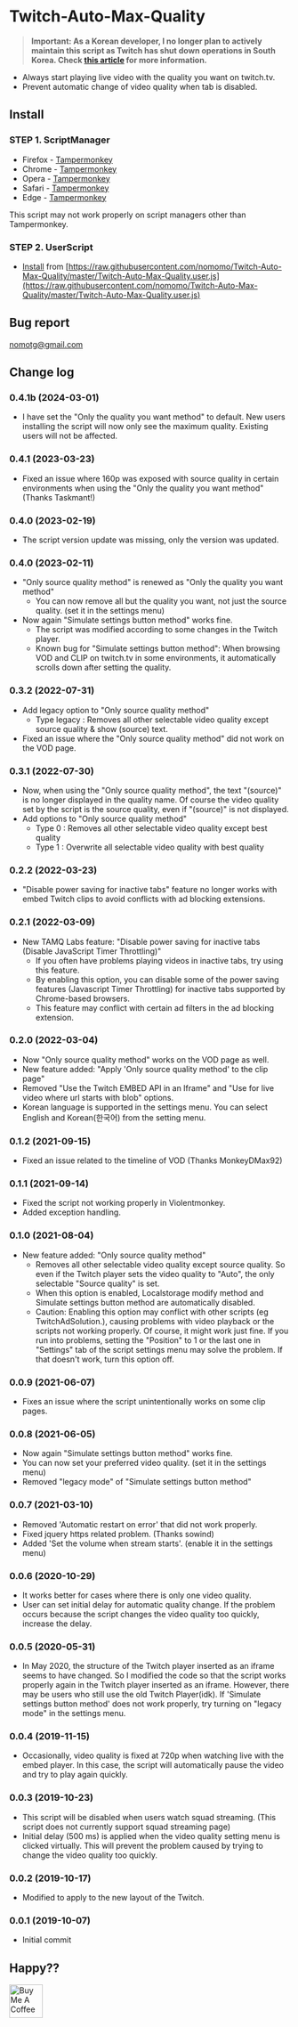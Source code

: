 # Twitch-Auto-Max-Quality

<!--
[![ko](https://img.shields.io/badge/lang-ko--kr-green.svg)](https://github.com/nomomo/Twitch-Auto-Max-Quality/blob/master/README.ko.md)
[![en](https://img.shields.io/badge/lang-en-red.svg)](https://github.com/nomomo/Twitch-Auto-Max-Quality/blob/master/README.md)
-->

> **Important: As a Korean developer, I no longer plan to actively maintain this script as Twitch has shut down operations in South Korea. Check [this article](https://blog.twitch.tv/en/2023/12/05/an-update-on-twitch-in-korea/) for more information.**

- Always start playing live video with the quality you want on twitch.tv.
- Prevent automatic change of video quality when tab is disabled.

## Install

### STEP 1. ScriptManager

- Firefox - [Tampermonkey](https://addons.mozilla.org/ko/firefox/addon/tampermonkey/)
- Chrome - [Tampermonkey](https://chrome.google.com/webstore/detail/tampermonkey/dhdgffkkebhmkfjojejmpbldmpobfkfo)
- Opera - [Tampermonkey](https://addons.opera.com/extensions/details/tampermonkey-beta/)
- Safari - [Tampermonkey](https://safari.tampermonkey.net/tampermonkey.safariextz)
- Edge - [Tampermonkey](https://microsoftedge.microsoft.com/addons/detail/tampermonkey/iikmkjmpaadaobahmlepeloendndfphd)

This script may not work properly on script managers other than Tampermonkey.

### STEP 2. UserScript

- [Install](https://raw.githubusercontent.com/nomomo/Twitch-Auto-Max-Quality/master/Twitch-Auto-Max-Quality.user.js) from [https://raw.githubusercontent.com/nomomo/Twitch-Auto-Max-Quality/master/Twitch-Auto-Max-Quality.user.js](https://raw.githubusercontent.com/nomomo/Twitch-Auto-Max-Quality/master/Twitch-Auto-Max-Quality.user.js)

## Bug report

nomotg@gmail.com

## Change log

### 0.4.1b (2024-03-01)

- I have set the "Only the quality you want method" to default. New users installing the script will now only see the maximum quality. Existing users will not be affected.

### 0.4.1 (2023-03-23)

- Fixed an issue where 160p was exposed with source quality in certain environments when using the "Only the quality you want method" (Thanks Taskmant!)

### 0.4.0 (2023-02-19)

- The script version update was missing, only the version was updated.

### 0.4.0 (2023-02-11)

- "Only source quality method" is renewed as "Only the quality you want method"
  - You can now remove all but the quality you want, not just the source quality. (set it in the settings menu)
- Now again "Simulate settings button method" works fine.
  - The script was modified according to some changes in the Twitch player.
  - Known bug for "Simulate settings button method": When browsing VOD and CLIP on twitch.tv in some environments, it automatically scrolls down after setting the quality.

### 0.3.2 (2022-07-31)

- Add legacy option to "Only source quality method"
  - Type legacy : Removes all other selectable video quality except source quality & show (source) text.
- Fixed an issue where the "Only source quality method" did not work on the VOD page.

### 0.3.1 (2022-07-30)

- Now, when using the "Only source quality method", the text "(source)" is no longer displayed in the quality name. Of course the video quality set by the script is the source quality, even if "(source)" is not displayed.
- Add options to "Only source quality method"
  - Type 0 : Removes all other selectable video quality except best quality
  - Type 1 : Overwrite all selectable video quality with best quality

### 0.2.2 (2022-03-23)

- "Disable power saving for inactive tabs" feature no longer works with embed Twitch clips to avoid conflicts with ad blocking extensions.

### 0.2.1 (2022-03-09)

- New TAMQ Labs feature: "Disable power saving for inactive tabs (Disable JavaScript Timer Throttling)"
  - If you often have problems playing videos in inactive tabs, try using this feature.
  - By enabling this option, you can disable some of the power saving features (Javascript Timer Throttling) for inactive tabs supported by Chrome-based browsers.
  - This feature may conflict with certain ad filters in the ad blocking extension.

### 0.2.0 (2022-03-04)

- Now "Only source quality method" works on the VOD page as well.
- New feature added: "Apply \'Only source quality method\' to the clip page"
- Removed "Use the Twitch EMBED API in an Iframe" and "Use for live video where url starts with blob" options.
- Korean language is supported in the settings menu. You can select English and Korean(한국어) from the setting menu.

### 0.1.2 (2021-09-15)

- Fixed an issue related to the timeline of VOD (Thanks MonkeyDMax92)

### 0.1.1 (2021-09-14)

- Fixed the script not working properly in Violentmonkey.
- Added exception handling.

### 0.1.0 (2021-08-04)

- New feature added: "Only source quality method"
  - Removes all other selectable video quality except source quality. So even if the Twitch player sets the video quality to "Auto", the only selectable "Source quality" is set.
  - When this option is enabled, Localstorage modify method and Simulate settings button method are automatically disabled.
  - Caution: Enabling this option may conflict with other scripts (eg TwitchAdSolution.), causing problems with video playback or the scripts not working properly. Of course, it might work just fine. If you run into problems, setting the \"Position\" to 1 or the last one in \"Settings\" tab of the script settings menu may solve the problem. If that doesn't work, turn this option off.

### 0.0.9 (2021-06-07)

- Fixes an issue where the script unintentionally works on some clip pages.

### 0.0.8 (2021-06-05)

- Now again "Simulate settings button method" works fine.
- You can now set your preferred video quality. (set it in the settings menu)
- Removed "legacy mode" of "Simulate settings button method"

### 0.0.7 (2021-03-10)

- Removed 'Automatic restart on error' that did not work properly.
- Fixed jquery https related problem. (Thanks sowind)
- Added 'Set the volume when stream starts'. (enable it in the settings menu)

### 0.0.6 (2020-10-29)

- It works better for cases where there is only one video quality.
- User can set initial delay for automatic quality change. If the problem occurs because the script changes the video quality too quickly, increase the delay.

### 0.0.5 (2020-05-31)

- In May 2020, the structure of the Twitch player inserted as an iframe seems to have changed. So I modified the code so that the script works properly again in the Twitch player inserted as an iframe. However, there may be users who still use the old Twitch Player(idk). If 'Simulate settings button method' does not work properly, try turning on "legacy mode" in the settings menu.

### 0.0.4 (2019-11-15)

- Occasionally, video quality is fixed at 720p when watching live with the embed player. In this case, the script will automatically pause the video and try to play again quickly.

### 0.0.3 (2019-10-23)

- This script will be disabled when users watch squad streaming. (This script does not currently support squad streaming page)
- Initial delay (500 ms) is applied when the video quality setting menu is clicked virtually. This will prevent the problem caused by trying to change the video quality too quickly.

### 0.0.2 (2019-10-17)

- Modified to apply to the new layout of the Twitch.

### 0.0.1 (2019-10-07)

- Initial commit

## Happy??

<a href="https://www.buymeacoffee.com/nomomo" target="_blank"><img src="https://cdn.buymeacoffee.com/buttons/default-yellow.png" alt="Buy Me A Coffee" height="60"></a>
